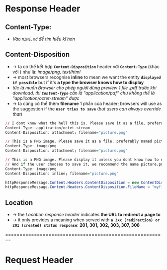 # Response Header

## Content-Type: 
* _Vào `MIME.md` để tìm hiểu kĩ hơn_

## Content-Disposition
* -> ta có thể kết hợp **`Content-Disposition`** header với **`Content-Type`** (khác với ) như là: _image/png, text/html_ 
* -> most browsers recognise **inline** to mean we want the entity **`displayed if possible`** but if it's **a type the browser knows how to display**
* _tức là muốn Browser cho phép người dùng preview 1 file .pdf trước khi download, thì **`Content-Type`** cần là "application/pdf" chứ không thể là "application/octet-stream" được_
* -> ta cũng có thể thêm **filename** 1 phần của header; browsers will use as the suggestion if the **`user tries to save`** (_but users can always override that_)

```r
// I dont know what the hell this is. Please save it as a file, preferably named picture.png:
Content-Type: application/octet-stream
Content-Disposition: attachment; filename="picture.png"

// This is a PNG image. Please save it as a file, preferably named picture.png:
Content-Type: image/png
Content-Disposition: attachment; filename="picture.png"

// This is a PNG image. Please display it unless you dont know how to display PNG images. 
// And if the user chooses to save it, we recommend the name picture.png for the file you save it as
Content-Type: image/png
Content-Disposition: inline; filename="picture.png"
```

```c#
httpResponseMessage.Content.Headers.ContentDisposition = new ContentDispositionHeaderValue("attachment");
httpResponseMessage.Content.Headers.ContentDisposition.FileName = "myfile.pdf";
```

## Location
* -> the _Location response header_ indicates **the URL to redirect a page to**
* -> it only provides a meaning when served with **`a 3xx (redirection) or 201 (created) status response`**: **201, 301, 302, 303, 307, 308**

========================================================
# Request Header